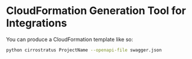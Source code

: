 # CloudFormation Generation Tool for Integrations

You can produce a CloudFormation template like so:

```sh
python cirrostratus ProjectName --openapi-file swagger.json
```
